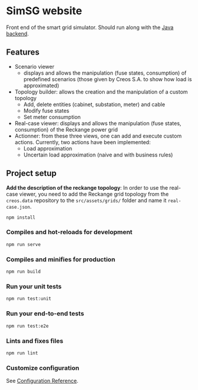 # SimSG website

Front end of the smart grid simulator. Should run along with the [Java backend](https://github.com/ul-snt-serval/creos.simSG.api).

## Features

- Scenario viewer
  - displays and allows the manipulation (fuse states, consumption) of predefined scenarios (those given by Creos S.A. to show how load is approximated)
- Topology builder: allows the creation and the manipulation of a custom topology
  - Add, delete entities (cabinet, substation, meter) and cable
  - Modify fuse states
  - Set meter consumption
- Real-case viewer: displays and allows the manipulation (fuse states, consumption) of the Reckange power grid
- Actionner: from these three views, one can add and execute custom actions. Currently, two actions have been implemented:
  - Load approximation
  - Uncertain load approximation (naive and with business rules)


## Project setup

**Add the description of the reckange topology**: In order to use the real-case viewer, you need to add the Reckange grid topology from the `creos.data` repository to the `src/assets/grids/` folder and name it `real-case.json`. 

```
npm install
```

### Compiles and hot-reloads for development
```
npm run serve
```

### Compiles and minifies for production
```
npm run build
```

### Run your unit tests
```
npm run test:unit
```

### Run your end-to-end tests
```
npm run test:e2e
```

### Lints and fixes files
```
npm run lint
```

### Customize configuration
See [Configuration Reference](https://cli.vuejs.org/config/).
